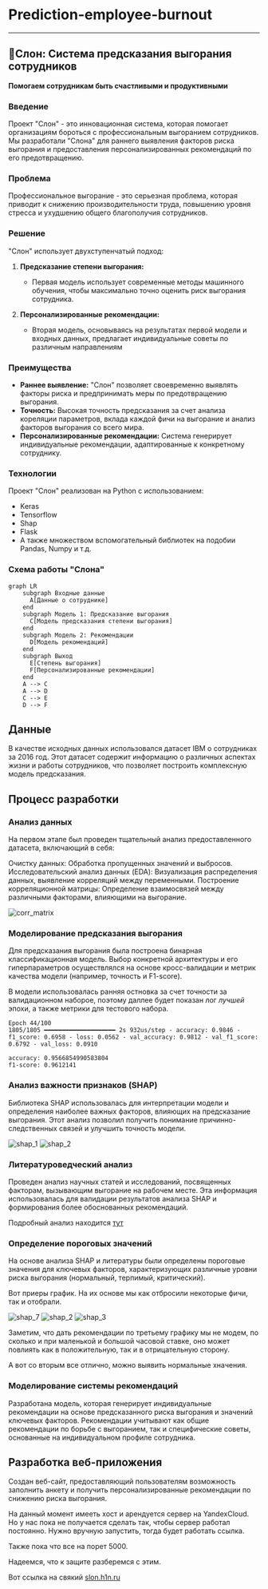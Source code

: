 # Prediction-employee-burnout

---

## 🐘Слон: Система предсказания выгорания сотрудников

**Помогаем сотрудникам быть счастливыми и продуктивными**

### Введение

Проект "Слон" - это инновационная система, которая помогает организациям бороться с профессиональным выгоранием сотрудников.  Мы разработали "Слона" для раннего выявления факторов риска выгорания и предоставления персонализированных рекомендаций по его предотвращению.

### Проблема

Профессиональное выгорание - это серьезная проблема, которая приводит к снижению производительности труда, повышению уровня стресса и ухудшению  общего благополучия сотрудников. 

### Решение

"Слон" использует двухступенчатый подход:

1. **Предсказание степени выгорания:** 
   * Первая модель использует современные методы машинного обучения, чтобы максимально точно оценить риск выгорания сотрудника. 

2. **Персонализированные рекомендации:**
   * Вторая модель, основываясь на результатах первой модели и входных данных, предлагает индивидуальные советы по различным направлениям

### Преимущества

* **Раннее выявление:**  "Слон" позволяет своевременно выявлять  факторы риска и предпринимать меры по предотвращению выгорания.
* **Точность:**  Высокая точность предсказания за счет анализа кореляции параметров, вклада каждой фичи на выгорание и анализ факторов выгорания со всего мира.
* **Персонализированные рекомендации:**  Система генерирует индивидуальные рекомендации, адаптированные к  конкретному  сотруднику.

###  Технологии

Проект "Слон" реализован на Python с использованием:
* Keras
* Tensorflow
* Shap
* Flask
* А также множеством вспомогательный библиотек на подобии Pandas, Numpy и т.д.

###  Схема работы "Слона"

```mermaid
graph LR
    subgraph Входные данные
      A[Данные о сотруднике]
    end
    subgraph Модель 1: Предсказание выгорания
      C[Модель предсказания степени выгорания]
    end
    subgraph Модель 2: Рекомендации
      D[Модель рекомендаций]
    end
    subgraph Выход
      E[Степень выгорания]
      F[Персонализированные рекомендации]
    end
    A --> C
    A --> D
    C --> E
    D --> F
```

##  Данные
В качестве исходных данных использовался датасет IBM о сотрудниках за 2016 год. Этот датасет содержит информацию о различных аспектах жизни и работы сотрудников, что позволяет построить комплексную модель предсказания.

## Процесс разработки

### Анализ данных
На первом этапе был проведен тщательный анализ предоставленного датасета, включающий в себя:

Очистку данных: Обработка пропущенных значений и выбросов.
Исследовательский анализ данных (EDA): Визуализация распределения данных, выявление корреляций между переменными.
Построение корреляционной матрицы: Определение взаимосвязей между различными факторами, влияющими на выгорание.

![corr_matrix](https://github.com/GeorgyNikolaev/Prediction-employee-burnout/blob/main/analysis/graphics/corr_matrix.png)


### Моделирование предсказания выгорания
Для предсказания выгорания была построена бинарная классификационная модель. Выбор конкретной архитектуры и его гиперпараметров осуществлялся на основе кросс-валидации и метрик качества модели (например, точность и F1-score).

В модели использовалась ранняя остновка за счет точности за валидационном наборое, поэтому даллее будет показан лог *лучшей* эпохи, а также метрики для тестового набора.

```
Epoch 44/100
1805/1805 ━━━━━━━━━━━━━━━━━━━━ 2s 932us/step - accuracy: 0.9846 - f1_score: 0.6958 - loss: 0.0562 - val_accuracy: 0.9812 - val_f1_score: 0.6792 - val_loss: 0.0910

accuracy: 0.9566854990583804
f1-score: 0.9612141
```

### Анализ важности признаков (SHAP)
Библиотека SHAP использовалась для интерпретации модели и определения наиболее важных факторов, влияющих на предсказание выгорания. Этот анализ позволил получить понимание причинно-следственных связей и улучшить точность модели.

![shap_1](https://github.com/GeorgyNikolaev/Prediction-employee-burnout/blob/main/analysis/shap_analysis/shap_1.png)
![shap_2](https://github.com/GeorgyNikolaev/Prediction-employee-burnout/blob/main/analysis/shap_analysis/shap_2.png)


### Литературоведческий анализ
Проведен анализ научных статей и исследований, посвященных факторам, вызывающим выгорание на рабочем месте. Эта информация использовалась для валидации результатов анализа SHAP и формирования более обоснованных рекомендаций.

Подробный анализ находится [тут](https://github.com/GeorgyNikolaev/Prediction-employee-burnout/blob/main/recommendations/analysis_shap_value.ipynb)

### Определение пороговых значений
На основе анализа SHAP и литературы были определены пороговые значения для ключевых факторов, характеризующих различные уровни риска выгорания (нормальный, терпимый, критический).

Вот приеры график. На их основе мы как отбросили некоторые фичи, так и отобрали.

![shap_7](https://github.com/GeorgyNikolaev/Prediction-employee-burnout/blob/main/analysis/shap_analysis/1.png)
![shap_2](https://github.com/GeorgyNikolaev/Prediction-employee-burnout/blob/main/analysis/shap_analysis/2.png)
![shap_3](https://github.com/GeorgyNikolaev/Prediction-employee-burnout/blob/main/analysis/shap_analysis/3.png)

Заметим, что дать рекомендации по третьему графику мы не модем, по сколько и при маленькой и большой часовой ставке, оно может повлиять как в положительную, так и в отрицательную сторону.

А вот со вторым все отлично, можно выявить нормальные хначения.

### Моделирование системы рекомендаций
Разработана модель, которая генерирует индивидуальные рекомендации на основе предсказанного риска выгорания и значений ключевых факторов. Рекомендации учитывают как общие рекомендации по борьбе с выгоранием, так и специфические советы, основанные на индивидуальном профиле сотрудника.

## Разработка веб-приложения
Создан веб-сайт, предоставляющий пользователям возможность заполнить анкету и получить персонализированные рекомендации по снижению риска выгорания.

На данный момент имееть хост и арендуется сервер на YandexCloud. Но у нас пока не получается сделать так, чтобы сервер работал постоянно. Нужно вручную запустить, тогда будет работать ссылка.

Также пока что все на порет 5000.

Надеемся, что к защите разберемся с этим.

Вот ссылка на свякий [slon.h1n.ru](http://slon.h1n.ru/)

